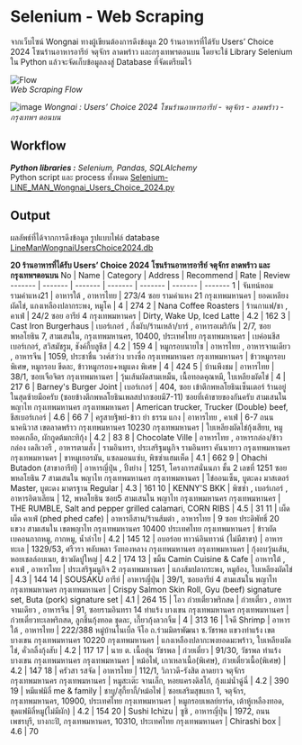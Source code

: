 # Selenium - Web Scraping

จากเว็บไซน์ Wongnai ทางผู้เขียนต้องการดึงข้อมูล 20 ร้านอาหารที่ได้รับ Users’ Choice 2024 โซนร้านอาหารอารีย์ จตุจักร ลาดพร้าว และกรุงเทพฯตอนบน โดยจะใช้ Library Selenium ใน Python แล้วจะจัดเก็บข้อมูลลงสู่ Database ที่จัดเตรียมไว้

![Flow](https://github.com/suben-mk/Selenium-Web-Scraping/assets/89971741/1ba549cc-417b-4a8c-98eb-395e9056ea3f)\
_Web Scraping Flow_

![image](https://github.com/suben-mk/Selenium-Web-Scraping/assets/89971741/ac629f1a-5bd9-42fe-9a7d-32547ea79f31)
_Wongnai : Users’ Choice 2024 โซนร้านอาหารอารีย์ - จตุจักร - ลาดพร้าว - กรุงเทพฯ ตอนบน_

## Workflow
_**Python libraries :**_ _Selenium, Pandas, SQLAlchemy_\
Python script และ process ทั้งหมด [Selenium-LINE_MAN_Wongnai_Users_Choice_2024.py](https://github.com/suben-mk/Selenium-Web-Scraping/blob/main/Selenium-LINE_MAN_Wongnai_Users_Choice_2024.py)

## Output
ผลลัพธ์ที่ได้จากการดึงข้อมูล รูปแบบไฟล์ database [LineManWongnaiUsersChoice2024.db](https://github.com/suben-mk/Selenium-Web-Scraping/blob/main/LineManWongnaiUsersChoice2024.db)

**20 ร้านอาหารที่ได้รับ Users’ Choice 2024 โซนร้านอาหารอารีย์ จตุจักร ลาดพร้าว และกรุงเทพฯตอนบน**
No	|	Name	|	Category	|	Address	|	Recommend	|	Rate	|	Review
-------	|	-------	|	-------	|	-------	|	-------	|	-------	|	-------
1	|	จันทน์หอม รามคำแหง21	|	อาหารใต้ , อาหารไทย	|	273/4 ซอย รามคำแหง 21 กรุงเทพมหานคร	|	ยอดเหลียงผัดไข่, แกงเหลืองปลากระพง, หมูโค	|	4	|	274
2	|	Nana Coffee Roasters	|	ร้านกาแฟ/ชา , คาเฟ่	|	24/2 ซอย อารีย์ 4 กรุงเทพมหานคร	|	Dirty, Wake Up, Iced Latte	|	4.2	|	162
3	|	Cast Iron Burgerhaus	|	เบอร์เกอร์ , กึ่งผับ/ร้านเหล้า/บาร์ , อาหารอเมริกัน	|	2/7, ซอยพหลโยธิน 7, สามเสนใน, กรุงเทพมหานคร, 10400, ประเทศไทย กรุงเทพมหานคร	|	เบค่อนชีสเบอร์เกอร์, สวิสมัชรูม, ชังค์กี้บลูชีส	|	4.2	|	159
4	|	หมูกรอบนายไซ	|	อาหารไทย , อาหารจานเดียว , อาหารจีน	|	1059, ประชาชื่น วงศ์สว่าง บางซื่อ กรุงเทพมหานคร กรุงเทพมหานคร	|	ข้าวหมูกรอบ พิเศษ, หมูกรอบ ขีดละ, ข้าวหมูกรอบ+หมูแดง พิเศษ	|	4	|	424
5	|	บ้านพึงชม	|	อาหารไทย	|	38/1, ซอยเจือจิตร กรุงเทพมหานคร	|	วุ้นเส้นผัดสามเหม็น, เนื้อทอดคุณหมี, ใบเหลียงผัดไข่	|	4	|	217
6	|	Barney's Burger Joint	|	เบอร์เกอร์	|	404, ซอย เข้าตึกพหลโยธินเซ็นเตอร์ ร้านอยู่ในสุดซ้ายมือครับ (ซอยข้างตึกพหลโยธินเพลสปากซอยมี7-11) ซอยที่เค้าขายของกันครับ สามเสนใน พญาไท กรุงเทพมหานคร กรุงเทพมหานคร	|	American trucker, Trucker (Double) beef, ชีสเบอร์เกอร์	|	4.6	|	66
7	|	ครูสายฐิพย์-ข้าว ยำ ธรรม แกง	|	อาหารไทย , คาเฟ่	|	6-7 ถนน นาคนิวาส เขตลาดพร้าว กรุงเทพมหานคร 10230 กรุงเทพมหานคร	|	ใบเหลียงผัดไข่กุ้งเสียบ, หมูทอดเกลือ, ผักกูดต้มกะทิกุ้ง	|	4.2	|	83
8	|	Chocolate Ville	|	อาหารไทย , อาหารกล่อง/ข้าวกล่อง เดลิเวอรี , อาหารตามสั่ง	|	รามอินทรา, ประเสริฐมนูกิจ รามอินทรา คันนายาว กรุงเทพมหานคร กรุงเทพมหานคร	|	ขาหมูเยอรมัน, แซลมอนแซ่บ, พิซซ่าแฮมเห็ด	|	4.1	|	662
9	|	Ohachi Butadon (สาขาอารีย์)	|	อาหารญี่ปุ่น , ปิ้งย่าง	|	1251, โครงการสนั่นนภา ชั้น 2 เลขที่ 1251 ซอยพหลโยธิน 7 สามเสนใน พญาไท กรุงเทพมหานคร กรุงเทพมหานคร	|	ไข่ออนเซ็น, บูตะดง มาสเตอร์ Master, บูตะดง มาตรฐาน Regular	|	4.3	|	161
10	|	KENNY'S BKK	|	พิซซ่า , เบอร์เกอร์ , อาหารอิตาเลียน	|	12, พหลโยธิน ซอย5 สามเสนใน พญาไท กรุงเทพมหานคร กรุงเทพมหานคร	|	THE RUMBLE, Salt and pepper grilled calamari, CORN RIBS	|	4.5	|	31
11	|	เผ็ด เผ็ด คาเฟ่ (phed phed cafe)	|	อาหารอีสาน/ร้านส้มตำ , อาหารไทย	|	9 ซอย ประดิพัทธิ์ 20 แขวง สามเสนใน เขตพญาไท กรุงเทพมหานคร 10400 ประเทศไทย กรุงเทพมหานคร	|	ข้าวผัดเบคอนกากหมู, กากหมู, น้ำลำไย	|	4.2	|	145
12	|	อบอร่อย ทาวน์อินทาวน์ (ไม่มีสาขา)	|	อาหารทะเล	|	1329/53, ศรีวรา พลับพลา วังทองหลาง กรุงเทพมหานคร กรุงเทพมหานคร	|	กุ้งอบวุ้นเส้น, หอยเชลล์อบเนย, ข้าวผัดปูใหญ่	|	4.2	|	174
13	|	ขมิ้น Camin Cuisine & Cafe	|	อาหารใต้ , คาเฟ่ , อาหารไทย	|	ประเสริฐมนูกิจ 2 กรุงเทพมหานคร	|	แกงส้มปลากระพง, หมูฮ้อง, ใบเหลียงผัดไข่	|	4.3	|	144
14	|	SOUSAKU อารีย์	|	อาหารญี่ปุ่น	|	39/1, ซอยอารีย์ 4 สามเสนใน พญาไท กรุงเทพมหานคร กรุงเทพมหานคร	|	Crispy Salmon Skin Roll, Gyu (beef) signature set, Buta (pork) signature set	|	4.1	|	264
15	|	โอว ก๋วยเตี๋ยวพริกสด	|	ก๋วยเตี๋ยว , อาหารจานเดียว , อาหารจีน	|	91, ซอยรามอินทรา 14 ท่าแร้ง บางเขน กรุงเทพมหานคร กรุงเทพมหานคร	|	ก๋วยเตี๋ยวทะเลพริกสด, ลูกชิ้นกุ้งทอด ชุดละ, เกี๊ยวกุ้งลวกจิ้ม	|	4	|	313
16	|	ใจดี Shrimp	|	อาหารใต้ , อาหารไทย	|	222/388 หมู่บ้านโนเบิ้ล จีโอ ถ.ร่วมมิตรพัฒนา ซ.วัชรพล แขวงท่าแร้ง เขตบางเขน กรุงเทพมหานคร 10220 กรุงเทพมหานคร	|	แกงเหลืองปลากะพงยอดมะพร้าว, ใบเหลียงผัดไข่, คั่วกลิ้งกุ้งสับ	|	4.2	|	117
17	|	นาย ต. เนื้อตุ๋น วัชรพล	|	ก๋วยเตี๋ยว	|	91/30, วัชรพล ท่าแร้ง บางเขน กรุงเทพมหานคร กรุงเทพมหานคร	|	หม้อไฟ, เกาเหลาเนื้อ(พิเศษ), ก๋วยเตี๋ยวเนื้อ(พิเศษ)	|	4.2	|	147
18	|	ครัวสา รสจัด	|	อาหารไทย	|	112/1, วิภาวดี-รังสิต ลาดยาว จตุจักร กรุงเทพมหานคร กรุงเทพมหานคร	|	หมูสะเต๊ะ จานเล็ก, หอยแครงดิสโก้, กุ้งแม่น้ำฉู่ฉี่	|	4.2	|	390
19	|	หมีแฟมิลี่ me & family	|	ชาบู/สุกี้ยากี้/หม้อไฟ	|	ซอยเสริมสุขแยก 1, จตุจักร, กรุงเทพมหานคร, 10900, ประเทศไทย กรุงเทพมหานคร	|	หมูกรอบเพลย์ยาร์ด, เต้าหู้เหลืองทอด, ชุดแฟมิลี่หมู(ไม่มีผัก)	|	4.2	|	154
20	|	Sushi Ichizu	|	ซูชิ , อาหารญี่ปุ่น	|	1972, ถนนเพชรบุรี, บางกะปิ, กรุงเทพมหานคร, 10310, ประเทศไทย กรุงเทพมหานคร	|	Chirashi box	|	4.6	|	70
